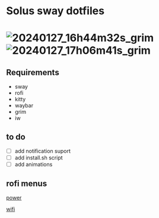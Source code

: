 <h1>Solus sway dotfiles<h1/>

![20240127_16h44m32s_grim](https://github.com/Facundo-c-c/Solus-sway-dotfiles/assets/121110001/becb80c7-1858-4290-afc0-8680aee4bad5)![20240127_17h06m41s_grim](https://github.com/Facundo-c-c/Solus-sway-dotfiles/assets/121110001/ce39ed57-a4a6-45c4-942c-2e8ea1313b58)

## Requirements
- sway
- rofi 
- kitty 
- waybar
- grim 
- iw

## to do
- [ ] add notification suport 
- [ ] add install.sh script
- [ ] add animations 

## rofi menus 
[power](https://github.com/jluttine/rofi-power-menu)

[wifi](https://github.com/zbaylin/rofi-wifi-menu)
